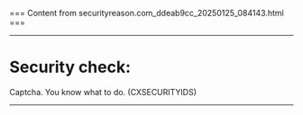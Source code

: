 === Content from securityreason.com_ddeab9cc_20250125_084143.html ===


---

# Security check:

Captcha. You know what to do. (CXSECURITYIDS)

---


